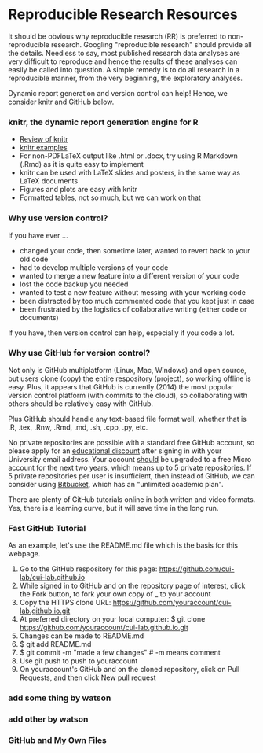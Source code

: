 # Reproducible Research Resources

It should be obvious why reproducible research (RR) is preferred to non-reproducible research.  Googling "reproducible research" should provide all the details.  Needless to say, most published research data analyses are very difficult to reproduce and hence the results of these analyses can easily be called into question.  A simple remedy is to do all research in a reproducible manner, from the very beginning, the exploratory analyses.

Dynamic report generation and version control can help!  Hence, we consider knitr and GitHub below.

### knitr, the dynamic report generation engine for R

- [Review of knitr](http://yihui.name/knitr/demo/minimal/)
- [knitr examples](https://github.com/yihui/knitr-examples/)
- For non-PDFLaTeX output like .html or .docx, try using R Markdown (.Rmd) as it is quite easy to implement
- knitr can be used with LaTeX slides and posters, in the same way as LaTeX documents
- Figures and plots are easy with knitr
- Formatted tables, not so much, but we can work on that

### Why use version control?

If you have ever ...

- changed your code, then sometime later, wanted to revert back to your old code
- had to develop multiple versions of your code
- wanted to merge a new feature into a different version of your code
- lost the code backup you needed
- wanted to test a new feature without messing with your working code
- been distracted by too much commented code that you kept just in case
- been frustrated by the logistics of collaborative writing (either code or documents)

If you have, then version control can help, especially if you code a lot.

### Why use GitHub for version control?

Not only is GitHub multiplatform (Linux, Mac, Windows) and open source, but users clone (copy) the entire respository (project), so working offline is easy.  Plus, it appears that GitHub is currently (2014) the most popular version control platform (with commits to the cloud), so collaborating with others should be relatively easy with GitHub.

Plus GitHub should handle any text-based file format well, whether that is .R, .tex, .Rnw, .Rmd, .md, .sh, .cpp, .py, etc.

No private repositories are possible with a standard free GitHub account, so please apply for an [educational discount](https://education.github.com/discount_requests/new) after signing in with your University email address.  Your account [should](https://github.com/blog/1775-github-goes-to-school) be upgraded to a free Micro account for the next two years, which means up to 5 private repositories.  If 5 private repositories per user is insufficient, then instead of GitHub, we can consider using [Bitbucket](https://bitbucket.org/plans), which has an "unlimited academic plan".

There are plenty of GitHub tutorials online in both written and video formats.  Yes, there is a learning curve, but it will save time in the long run.

### Fast GitHub Tutorial

As an example, let's use the README.md file which is the basis for this webpage.

1. Go to the GitHub respository for this page: https://github.com/cui-lab/cui-lab.github.io
2. While signed in to GitHub and on the repository page of interest, click the Fork button, to fork your own copy of _ to your account
3. Copy the HTTPS clone URL: https://github.com/youraccount/cui-lab.github.io.git
4. At preferred directory on your local computer: $ git clone https://github.com/youraccount/cui-lab.github.io.git
5. Changes can be made to README.md
6. $ git add README.md 
7. $ git commit -m "made a few changes" # -m means comment
8. Use git push to push to youraccount
9. On youraccount's GitHub and on the cloned repository, click on Pull Requests, and then click New pull request

### add some thing by watson
### add other by watson

### GitHub and My Own Files
